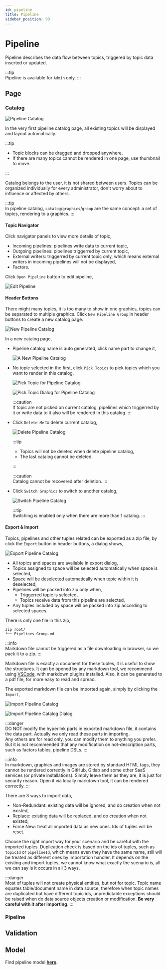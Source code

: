 ```yaml
---
id: pipeline  
title: Pipeline  
sidebar_position: 90
---
```


# Pipeline

Pipeline describes the data flow between topics, triggered by topic data inserted or updated.

:::tip  
Pipeline is available for `Admin` only.
:::

## Page

### Catalog

![Pipeline Catalog](images/pipeline-catalog.png)

In the very first pipeline catalog page, all existing topics will be displayed and layout automatically.

:::tip

- Topic blocks can be dragged and dropped anywhere,
- If there are many topics cannot be rendered in one page, use thumbnail to move.

:::

Catalog belongs to the user, it is not shared between users. Topics can be organized individually for every administrator, don't worry about
to influence or affected by others.

:::tip  
In pipeline catalog, `catalog`/`graphics`/`group` are the same concept: a set of topics, rendering to a graphics.
:::

#### Topic Navigator

Click navigator panels to view more details of topic,

- Incoming pipelines: pipelines write data to current topic,
- Outgoing pipelines: pipelines triggerred by current topic,
- External writers: triggerred by current topic only, which means external writers in incoming pipelines will not be displayed,
- Factors.

Click `Open Pipeline` button to edit pipeline,

![Edit Pipeline](images/edit-pipeline.png)

#### Header Buttons

There might many topics, it is too many to show in one graphics, topics can be separated to multiple graphics. Click `New Pipeline Group` in
header buttons to create a new catalog page.

![New Pipeline Catalog](images/new-pipeline-catalog.png)

In a new catalog page,

- Pipeline catalog name is auto generated, click name part to change it,

  ![A New Pipeline Catalog](images/a-new-pipeline-catalog.png)

- No topic selected in the first, click `Pick Topics` to pick topics which you want to render in this catalog,

  ![Pick Topic for Pipeline Catalog](images/pick-topics-for-pipeline-catalog.png)

  ![Pick Topic Dialog for Pipeline Catalog](images/pick-topics-dialog-for-pipeline-catalog.png)

  :::caution  
  If topic are not picked on current catalog, pipelines which triggerred by it or write data to it also will be rendered in this catalog.
  :::

- Click `Delete Me` to delete current catalog,

  ![Delete Pipeline Catalog](images/delete-pipeline-catalog.png)

  :::tip

	- Topics will not be deleted when delete pipeline catalog,
	- The last catalog cannot be deleted.

  :::

  :::caution  
  Catalog cannot be recovered after deletion.
  :::

- Click `Switch Graphics` to switch to another catalog,

  ![Switch Pipeline Catalog](images/switch-pipeline-catalog-dialog.png)

  :::tip  
  Switching is enabled only when there are more than 1 catalog.
  :::

#### Export & Import

Topics, pipelines and other tuples related can be exported as a zip file, by click the `Export` button in header buttons, a dialog shows,

![Export Pipeline Catalog](images/export-dialog-of-pipeline-catalog.png)

- All topics and spaces are available in export dialog,
- Topics assigned to space will be selected automatically when space is selected,
- Space will be deselected automatically when topic within it is deselected,
- Pipelines will be packed into zip only when,
	- Triggerred topic is selected,
	- Topics receive data from this pipeline are selected,
- Any tuples included by space will be packed into zip according to selected spaces.

There is only one file in this zip,

```
zip root/
└── Pipelines Group.md
```

:::info  
Markdown file cannot be triggered as a file downloading in browser, so we pack it to a zip.
:::

Markdown file is exactly a document for these tuples, it is useful to show the structures. It can be opened by any markdown tool, we
recommend using [VSCode](https://code.visualstudio.com/), with markdown plugins installed. Also, it can be generated to a pdf file, for more
easy to read and spread.

The exported markdown file can be imported again, simply by clicking the `Import`,

![Import Pipeline Catalog](images/import-pipeline-catalog.png)

![Import Pipeline Catalog Dialog](images/import-dialog-of-pipeline-catalog.png)

:::danger  
DO NOT modify the hyperlink parts in exported markdown file, it contains the data part. Actually we only read these parts in importing.    
Any others are for read only, you can modify them to anything you prefer. But it is not recommended that any modification on not-description
parts, such as factors tables, pipeline DSLs.
:::

:::info  
In markdown, graphics and images are stored by standard HTML tags, they cannot be rendered correctly in GitHub, Gitlab and some other SaaS
services (or private installations). Simply leave them as they are, it is just for security reason. Open it via locally markdown tool, it
can be rendered correctly.
:::

There are 3 ways to import data,

- Non-Redundant: existing data will be ignored, and do creation when not existed,
- Replace: existing data will be replaced, and do creation when not existed,
- Force New: treat all imported data as new ones. Ids of tuples will be reset.

Choose the right import way for your scenario and be careful with the imported tuples. Duplication check is based on the ids of tuples, such
as `topicId` or `pipelineId`, which means even they have the same name, still will be treated as different ones by importation handler. It
depends on the existing and import tuples, we cannot know what exactly the scenario is, all we can say is it occurs in all 3 ways.

:::danger  
Most of tuples will not create physical entities, but not for topic. Topic name equates table/document name in data source, therefore when
topic names are duplicated but have different topic ids, unpredictable exceptions should be raised when do data source objects creation or
modification. **Be very careful with it after importing**.
:::

### Pipeline

## Validation

[//]: # (- Group Name: required,)

## Model

Find pipeline model **[here](../../tuples/pipeline)**.

